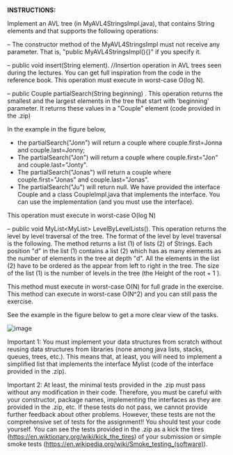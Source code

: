 **INSTRUCTIONS:**

Implement an AVL tree (in MyAVL4StringsImpl.java), that contains String elements and that supports the following operations:

– The constructor method of the MyAVL4StringsImpl must not receive any parameter. That is, "public MyAVL4StringsImpl(){}" if you specify it. 

– public void insert(String element). //Insertion operation in AVL trees seen during the lectures. You can get full inspiration from the code in the reference book. This operation must execute in worst-case O(log N). 

– public Couple<String> partialSearch(String beginning) .  This operation returns the smallest and the largest elements in the tree that start with 'beginning' parameter. It returns these values in a "Couple" element (code provided in the .zip)

In the example in the figure below, 

- the partialSearch("Jonn") will return a couple where couple.first=Jonna and couple.last=Jonny; 
- The partialSearch("Jon") will return a couple where couple.first="Jon" and couple.last="Jonty".
- The partialSearch("Jonas") will return a couple where couple.first="Jonas" and couple.last="Jonas".
- The partialSearch("Ju") will return null. 
We have provided the interface Couple and a class CoupleImpl.java that implements the interface. You can use the implementation (and you must use the interface). 


This operation must execute in worst-case O(log N)

– public void MyList<MyList<String>> LevelByLevelLists(). This operation returns the level by level traversal of the tree. The format of the level by level traversal is the following. The method returns a list (1) of lists (2) of Strings. Each position "d" in the list (1) contains a list (2) which has as many elements as the number of elements in the tree at depth "d". All the elements in the list (2) have to be ordered as the appear from left to right in the tree. The size of the list (1) is the number of levels in the tree (the Height of the root + 1 ). 


This method must execute in worst-case O(N) for full grade in the exercise. This method can execute in worst-case O(N^2) and you can still pass the exercise. 

See the example in the figure below to get a more clear view of the tasks. 

![image](https://user-images.githubusercontent.com/1160958/119124183-ad158f80-ba30-11eb-9bd8-8cf6be506341.png)

 Important 1: You must implement your data structures from scratch without reusing data structures from libraries (none among java lists, stacks, queues, trees, etc.). This means that, at least, you will need to implement a  simplified list that implements the interface Mylist<E> (code of the interface provided in the .zip). 

Important 2: At least, the minimal tests provided in the .zip must pass without any modification in their code. Therefore, you must be careful with your constructor, package names, implementing the interfaces as they are provided in the .zip, etc. If these tests do not pass, we cannot provide further feedback about other problems. However, these tests are not the comprehensive set of tests for the assignment!! You should test your code yourself. You can see the tests provided in the .zip as a kick the tires (https://en.wiktionary.org/wiki/kick_the_tires) of your submission or simple smoke tests (https://en.wikipedia.org/wiki/Smoke_testing_(software)).
